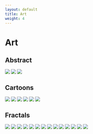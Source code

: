 ```yaml
---
layout: default
title: Art
weight: 4
---
```


Art
=========

Abstract
--------

<img src="assets/mother_cover.jpg" class="portfolio">
<img src="assets/rosetiles.png" class="portfolio">
<img src="assets/streams.png" class="portfolio">


Cartoons
--------
<img src="assets/cuddlefish.png" class="portfolio">
<img src="assets/dino.png" class="portfolio">
<img src="assets/guillotine.png" class="portfolio">
<img src="assets/why.png" class="portfolio">
<img src="assets/hippo.png" class="portfolio">
<img src="assets/tree.png" class="portfolio">


Fractals
-------


<img src="assets/fractals/Softly.jpg" class="portfolio">
<img src="assets/fractals/Eye.jpg" class="portfolio">
<img src="assets/fractals/Meteor.jpg" class="portfolio">
<img src="assets/fractals/Clarion.jpg" class="portfolio">
<img src="assets/fractals/Light.jpg" class="portfolio">
<img src="assets/fractals/Tableau.jpg" class="portfolio">
<img src="assets/fractals/Chrysanthemum.jpg" class="portfolio">
<img src="assets/fractals/Purelight.jpg" class="portfolio">
<img src="assets/fractals/Soaring.jpg" class="portfolio">
<img src="assets/fractals/Bloom.jpg" class="portfolio">
<img src="assets/fractals/Rose.jpg" class="portfolio">
<img src="assets/fractals/Takeflight.jpg" class="portfolio">
<img src="assets/fractals/Undulate.jpg" class="portfolio">
<img src="assets/fractals/Synchronicity.jpg" class="portfolio">
